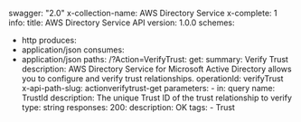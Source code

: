 swagger: "2.0"
x-collection-name: AWS Directory Service
x-complete: 1
info:
  title: AWS Directory Service API
  version: 1.0.0
schemes:
- http
produces:
- application/json
consumes:
- application/json
paths:
  /?Action=VerifyTrust:
    get:
      summary: Verify Trust
      description: AWS Directory Service for Microsoft Active Directory allows you
        to configure and verify trust relationships.
      operationId: verifyTrust
      x-api-path-slug: actionverifytrust-get
      parameters:
      - in: query
        name: TrustId
        description: The unique Trust ID of the trust relationship to verify
        type: string
      responses:
        200:
          description: OK
      tags:
      - Trust